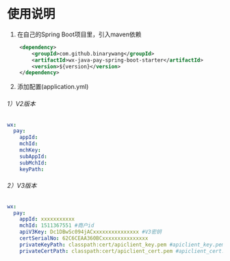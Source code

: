 # 使用说明
1. 在自己的Spring Boot项目里，引入maven依赖
```xml
    <dependency>
        <groupId>com.github.binarywang</groupId>
        <artifactId>wx-java-pay-spring-boot-starter</artifactId>
        <version>${version}</version>
    </dependency>
 ```
2. 添加配置(application.yml)
###### 1）V2版本
```yml
wx:
  pay:
    appId: 
    mchId: 
    mchKey: 
    subAppId:
    subMchId:
    keyPath:
```
###### 2）V3版本
```yml
wx:
  pay:
    appId: xxxxxxxxxxx
    mchId: 1511367551 #商户id
    apiV3Key: Dc1DBwSc094jACxxxxxxxxxxxxxxx #V3密钥
    certSerialNo: 62C6CEAA360BCxxxxxxxxxxxxxxx
    privateKeyPath: classpath:cert/apiclient_key.pem #apiclient_key.pem证书文件的绝对路径或者以classpath:开头的类路径
    privateCertPath: classpath:cert/apiclient_cert.pem #apiclient_cert.pem证书文件的绝对路径或者以classpath:开头的类路径
```







